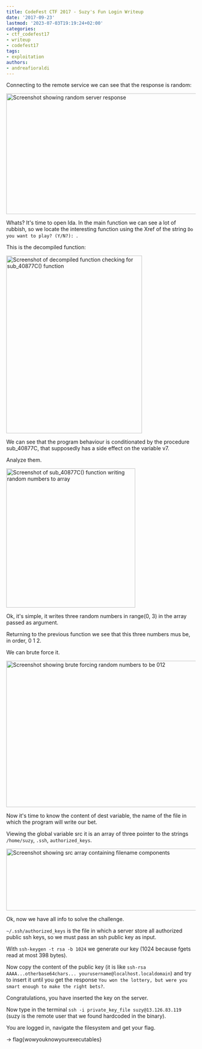 ```yaml
---
title: CodeFest CTF 2017 - Suzy's Fun Login Writeup
date: '2017-09-23'
lastmod: '2023-07-03T19:19:24+02:00'
categories:
- ctf_codefest17
- writeup
- codefest17
tags:
- exploitation
authors:
- andreafioraldi
---
```


Connecting to the remote service we can see that the response is random:

<img class="img-responsive" src="/codefest17/germany-1.png" alt="Screenshot showing random server response" width="567" height="320">

Whats? It's time to open Ida.
In the main function we can see a lot of rubbish, so we locate the interesting function using the Xref of the string `Do you want to play? (Y/N?): `.

This is the decompiled function:

<img class="img-responsive" src="/codefest17/germany-2.png" alt="Screenshot of decompiled function checking for sub_40877C() function" width="361" height="471">

We can see that the program behaviour is conditionated by the procedure sub_40877C, that supposedly has a side effect on the variable v7.

Analyze them.

<img class="img-responsive" src="/codefest17/germany-3.png" alt="Screenshot of sub_40877C() function writing random numbers to array" width="343" height="369">

Ok, it's simple, it writes three random numbers in range(0, 3) in the array passed as argument.

Returning to the previous function we see that this three numbers mus be, in order, 0 1 2.

We can brute force it.

<img class="img-responsive" src="/codefest17/germany-4.png" alt="Screenshot showing brute forcing random numbers to be 012" width="603" height="388">

Now it's time to know the content of dest variable, the name of the file in which the program will write our bet.

Viewing the global variable src it is an array of three pointer to the strings `/home/suzy`, `.ssh`, `authorized_keys`.

<img class="img-responsive" src="/codefest17/germany-5.png" alt="Screenshot showing src array containing filename components" width="515" height="164">

Ok, now we have all info to solve the challenge.

`~/.ssh/authorized_keys` is the file in which a server store all authorized public ssh keys, so we must pass an ssh public key as input.

With `ssh-keygen -t rsa -b 1024` we generate our key (1024 because fgets read at most 398 bytes).

Now copy the content of the public key (it is like `ssh-rsa AAAA...otherbase64chars... yourusername@localhost.localdomain`) and try to insert it until you get the response `You won the lottery, but were you smart enough to make the right bets?`.

Congratulations, you have inserted the key on the server.

Now type in the terminal `ssh -i private_key_file suzy@13.126.83.119` (suzy is the remote user that we found hardcoded in the binary).

You are logged in, navigate the filesystem and get your flag.

-> flag{wowyouknowyourexecutables}
